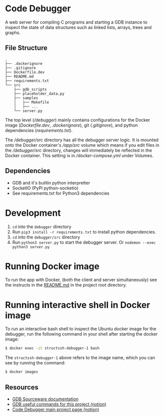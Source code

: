# Code Debugger

A web server for compiling C programs and starting a GDB instance to inspect the state of data structures such as linked lists, arrays, trees and graphs.

## File Structure

```
.
├── .dockerignore
├── .gitignore
├── Dockerfile.dev
├── README.md
├── requirements.txt
└── src
    ├── gdb_scripts
    ├── placeholder_data.py
    ├── samples
    │   ├── Makefile
    │   ├── ...
    └── server.py
```

The top level (*/debugger*) mainly contains configurations for the Docker image (*Dockerfile.dev*, *.dockerignore*), git (*.gitignore*), and python dependencies (*requirements.txt*).

The */debugger/src* directory has all the debugger server logic. It is mounted onto the
Docker container's */app/src* volume which means if you edit files in the
*/debugger/src* directory, changes will immediately be reflected in the Docker
container. This setting is in */docker-compose.yml* under Volumes.

## Dependencies

- GDB and it's builtin python interpretter
- SocketIO (PyPI python-socketio)
- See requirements.txt for Python3 dependencies

# Development

1. `cd` into the `debugger` directory
2. Run `pip3 install -r requirements.txt` to install python dependencies.
3. `cd` into the `debugger/src` directory
4. Run `python3 server.py` to start the debugger server. Or `nodemon --exec python3 server.py`

# Running Docker image

To run the app with Docker, (both the client and server simultaneously) see the instructs in the [README.md](/README.md) in the project root directory.

# Running interactive shell in Docker image

To run an interactive bash shell to inspect the Ubuntu docker image for the debugger,
run the following command in your shell after starting the docker image:

```bash
$ docker exec -it structssh-debugger-1 bash
```

The `structssh-debugger-1` above refers to the image name, which you can see by running the command:

```bash
$ docker images
```

## Resources

- [GDB Sourceware documentation](https://sourceware.org/gdb/download/onlinedocs/gdb/index.html#Top)
- [GDB useful commands for this project (notion)](https://www.notion.so/structs/GDB-research-e142316cf7854b35a4c096a912398655?pvs=4)
- [Code Debugger main project page (notion)](https://www.notion.so/structs/Code-Debugger-844a3f9d39ac42bb8782038fcd13f7ad?pvs=4)
